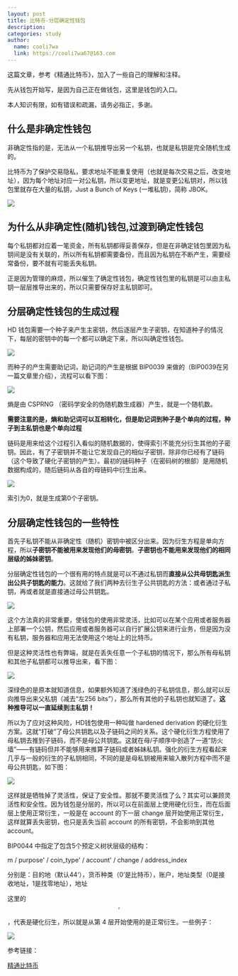 ```yaml
---
layout: post
title: 比特币-分层确定性钱包
description:
categories: study
author:
  name: cooli7wa
  link: https://cooli7wa67@163.com
---
```

这篇文章，参考《精通比特币》，加入了一些自己的理解和注释。

先从钱包开始写，是因为自己正在做钱包，这里是钱包的入口。

本人知识有限，如有错误和疏漏，请务必指正，多谢。

## 什么是非确定性钱包

非确定性指的是，无法从一个私钥推导出另一个私钥，也就是私钥是完全随机生成的。

比特币为了保护交易隐私，要求地址不能重复使用（也就是每次交易之后，改变地址），因为每个地址对应一对公私钥，所以变更地址，就是变更公私钥对，所以钱包里就存在大量的私钥，Just a Bunch of Keys (一堆私钥)，简称 JBOK。

![]({{site.baseurl}}/images/md/hd_0.png)

## 为什么从非确定性(随机)钱包,过渡到确定性钱包

每个私钥都对应着一笔资金，所有私钥都得妥善保存，但是在非确定钱包里因为私钥间是没有关联的，所以所有私钥都需要备份，而且因为私钥在不断产生，需要经常备份，要不就有可能丢失私钥。

正是因为管理的麻烦，所以催生了确定性钱包，确定性钱包里的私钥是可以由主私钥一层层推导出来的，所以只需要保存好主私钥即可。

## 分层确定性钱包的生成过程

HD 钱包需要一个种子来产生主密钥，然后逐层产生子密钥，在知道种子的情况下，每层的密钥中的每一个都可以确定下来，所以叫确定性钱包。

![]({{site.baseurl}}/images/md/hd_1.png)

而种子的产生需要助记词，助记词的产生是根据 BIP0039 来做的（BIP0039在另一篇文章里介绍），流程可以看下图：

![]({{site.baseurl}}/images/md/hd_2.png)

熵是由 CSPRNG （密码学安全的伪随机数生成器）产生，就是一个随机数。

**需要注意的是，熵和助记词可以互相转化，但是助记词到种子是个单向的过程，种子到主私钥也是个单向过程**

链码是用来给这个过程引入看似的随机数据的，使得索引不能充分衍生其他的子密钥。因此，有了子密钥并不能让它发现自己的相似子密钥，除非你已经有了链码（这个导致了硬化子密钥的产生）。最初的链码种子（在密码树的根部）是用随机数据构成的，随后链码从各自的母链码中衍生出来。

![]({{site.baseurl}}/images/md/hd_3.png)

索引为0，就是生成第0个子密钥。

## 分层确定性钱包的一些特性

首先子私钥不能从非确定性（随机）密钥中被区分出来。因为衍生方程是单向方程，所以**子密钥不能被用来发现他们的母密钥**。**子密钥也不能用来发现他们的相同层级的姊妹密钥**。

分层确定性钱包的一个很有用的特点就是可以不通过私钥而**直接从公共母钥匙派生出公共子钥匙的能力**。这就给了我们两种去衍生子公共钥匙的方法：或者通过子私钥，再或者就是直接通过母公共钥匙。

![]({{site.baseurl}}/images/md/hd_4.png)

这个方法真的非常重要，使钱包的使用非常灵活，比如可以在某个应用或者服务器上部署一个公钥，然后应用或者服务器可以自行扩展公钥来进行业务，但是因为没有私钥，服务器和应用无法使用这个地址上的比特币。

但是这种灵活性也有弊端，就是在丢失任意一个子私钥的情况下，那么所有母私钥和其他子私钥都可以推导出来，看下图：

![]({{site.baseurl}}/images/md/hd_5.png)

深绿色的是原本就知道信息，如果额外知道了浅绿色的子私钥信息，那么就可以反向推导出来父私钥（减去“左256 bits”），那么所有其他的子私钥也就知道了。**这种推导可以一直延续到主私钥！**

所以为了应对这种风险，HD钱包使用一种叫做 hardened derivation 的硬化衍生方案。这就“打破”了母公共钥匙以及子链码之间的关系。这个硬化衍生方程使用了母私钥去推到子链码，而不是母公共钥匙。这就在母/子顺序中创造了一道“防火墙”——有链码但并不能够用来推算子链码或者姊妹私钥。强化的衍生方程看起来几乎与一般的衍生的子私钥相同，不同的是是母私钥被用来输入散列方程中而不是母公共钥匙，如下图：

![]({{site.baseurl}}/images/md/hd_6.png)

这样就是牺牲掉了灵活性，保证了安全性。那就不要灵活性了么？其实可以兼顾灵活性和安全性。因为钱包是分层的，所以可以在前面层上使用硬化衍生，而在后面层上使用正常衍生，一般是在 account 的下一层 change 层开始使用正常衍生，这样就算丢失密钥，也只是丢失当前 account 的所有密钥，不会影响到其他 account。

BIP0044 中指定了包含5个预定义树状层级的结构：

m / purpose' / coin_type' / account' / change / address_index

分别是：目的地（默认44‘），货币种类（0’是比特币），账户，地址类型（0是接收地址，1是找零地址），地址

这里的$$'$$，代表是硬化衍生，所以就是从第 4 层开始使用的是正常衍生。一些例子：

![]({{site.baseurl}}/images/md/hd_7.png)



参考链接：

[精通比特币](http://book.8btc.com/books/1/master_bitcoin/_book/4/4.html)

<script type="text/javascript" src="https://cdn.mathjax.org/mathjax/latest/MathJax.js?config=default"></script>
